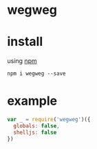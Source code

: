 # wegweg

# install

using [npm](https://npmjs.org)

```
npm i wegweg --save
```

# example

``` javascript
var _ = require('wegweg')({
  globals: false,
  shelljs: false
})
```


